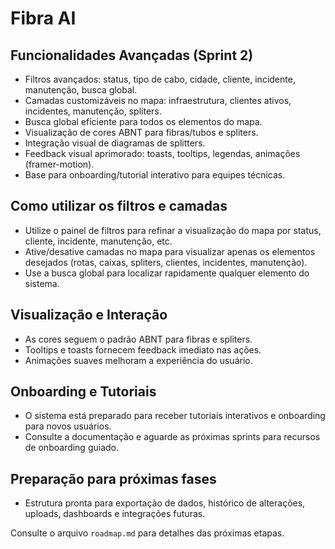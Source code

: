 # Fibra AI

## Funcionalidades Avançadas (Sprint 2)

- Filtros avançados: status, tipo de cabo, cidade, cliente, incidente, manutenção, busca global.
- Camadas customizáveis no mapa: infraestrutura, clientes ativos, incidentes, manutenção, spliters.
- Busca global eficiente para todos os elementos do mapa.
- Visualização de cores ABNT para fibras/tubos e spliters.
- Integração visual de diagramas de splitters.
- Feedback visual aprimorado: toasts, tooltips, legendas, animações (framer-motion).
- Base para onboarding/tutorial interativo para equipes técnicas.

## Como utilizar os filtros e camadas

- Utilize o painel de filtros para refinar a visualização do mapa por status, cliente, incidente, manutenção, etc.
- Ative/desative camadas no mapa para visualizar apenas os elementos desejados (rotas, caixas, spliters, clientes, incidentes, manutenção).
- Use a busca global para localizar rapidamente qualquer elemento do sistema.

## Visualização e Interação

- As cores seguem o padrão ABNT para fibras e spliters.
- Tooltips e toasts fornecem feedback imediato nas ações.
- Animações suaves melhoram a experiência do usuário.

## Onboarding e Tutoriais

- O sistema está preparado para receber tutoriais interativos e onboarding para novos usuários.
- Consulte a documentação e aguarde as próximas sprints para recursos de onboarding guiado.

## Preparação para próximas fases

- Estrutura pronta para exportação de dados, histórico de alterações, uploads, dashboards e integrações futuras.

Consulte o arquivo `roadmap.md` para detalhes das próximas etapas.
